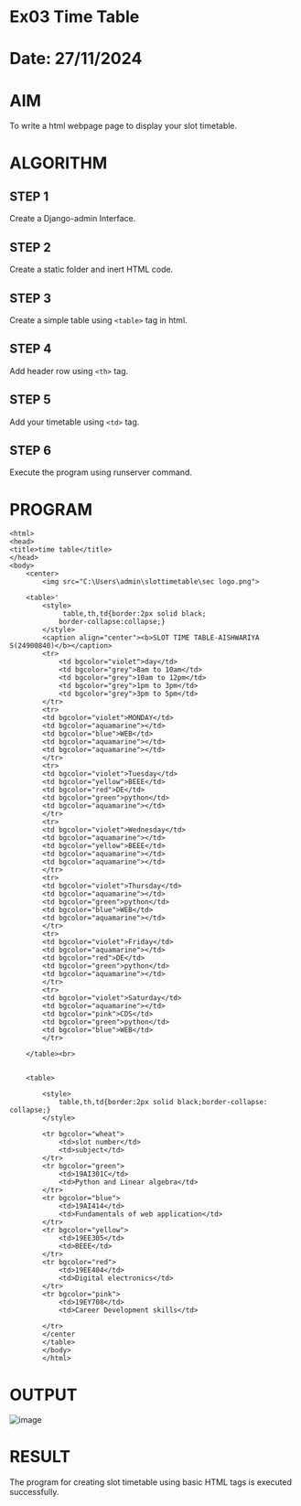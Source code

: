 # Ex03 Time Table
# Date: 27/11/2024
# AIM
To write a html webpage page to display your slot timetable.

# ALGORITHM
## STEP 1
Create a Django-admin Interface.

## STEP 2
Create a static folder and inert HTML code.

## STEP 3
Create a simple table using ```<table>``` tag in html.

## STEP 4
Add header row using ```<th>``` tag.

## STEP 5
Add your timetable using ```<td>``` tag.

## STEP 6
Execute the program using runserver command.

# PROGRAM

```
<html>
<head>
<title>time table</title>
</head>
<body>
    <center>
        <img src="C:\Users\admin\slottimetable\sec logo.png">

    <table>'
        <style>
             table,th,td{border:2px solid black;
            border-collapse:collapse;}
        </style>
        <caption align="center"><b>SLOT TIME TABLE-AISHWARIYA S(24900840)</b></caption>
        <tr>
            <td bgcolor="violet">day</td>
            <td bgcolor="grey">8am to 10am</td>
            <td bgcolor="grey">10am to 12pm</td>
            <td bgcolor="grey">1pm to 3pm</td>
            <td bgcolor="grey">3pm to 5pm</td>
        </tr>
        <tr>
        <td bgcolor="violet">MONDAY</td>
        <td bgcolor="aquamarine"></td>
        <td bgcolor="blue">WEB</td>
        <td bgcolor="aquamarine"></td>
        <td bgcolor="aquamarine"></td>
        </tr>
        <tr>
        <td bgcolor="violet">Tuesday</td>
        <td bgcolor="yellow">BEEE</td>
        <td bgcolor="red">DE</td>
        <td bgcolor="green">python</td>
        <td bgcolor="aquamarine"></td>
        </tr>
        <tr>
        <td bgcolor="violet">Wednesday</td>
        <td bgcolor="aquamarine"></td>
        <td bgcolor="yellow">BEEE</td>
        <td bgcolor="aquamarine"></td>
        <td bgcolor="aquamarine"></td>
        </tr>
        <tr>
        <td bgcolor="violet">Thursday</td>
        <td bgcolor="aquamarine"></td>
        <td bgcolor="green">python</td>
        <td bgcolor="blue">WEB</td>
        <td bgcolor="aquamarine"></td>
        </tr>
        <tr>
        <td bgcolor="violet">Friday</td>
        <td bgcolor="aquamarine"></td>
        <td bgcolor="red">DE</td>
        <td bgcolor="green">python</td>
        <td bgcolor="aquamarine"></td>
        </tr>
        <tr>
        <td bgcolor="violet">Saturday</td>
        <td bgcolor="aquamarine"></td>
        <td bgcolor="pink">CDS</td>
        <td bgcolor="green">python</td>
        <td bgcolor="blue">WEB</td>
        </tr>

    </table><br>

    
    <table>
    
        <style>
            table,th,td{border:2px solid black;border-collapse: collapse;}
        </style>

        <tr bgcolor="wheat">
            <td>slot number</td>
            <td>subject</td>
        </tr>
        <tr bgcolor="green">
            <td>19AI301C</td>
            <td>Python and Linear algebra</td>
        </tr>
        <tr bgcolor="blue">
            <td>19AI414</td>
            <td>Fundamentals of web application</td>
        </tr>
        <tr bgcolor="yellow">
            <td>19EE305</td>
            <td>BEEE</td>
        </tr>
        <tr bgcolor="red">
            <td>19EE404</td>
            <td>Digital electronics</td>
        </tr>
        <tr bgcolor="pink">
            <td>19EY708</td>
            <td>Career Development skills</td>

        </tr>
        </center
        </table>
        </body>
        </html>

```
# OUTPUT
![image](https://github.com/user-attachments/assets/fad423d7-c539-47a7-90a4-f41392d9706a)

# RESULT
The program for creating slot timetable using basic HTML tags is executed successfully.
